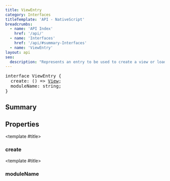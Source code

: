 ```yaml
---
title: ViewEntry
category: Interfaces
titleTemplate: 'API - NativeScript'
breadcrumbs:
  - name: 'API Index'
    href: '/api/'
  - name: 'Interfaces'
    href: '/api/#summary-Interfaces'
  - name: 'ViewEntry'
layout: api
seo:
  description: "Represents an entry to be used to create a view or load it form file"
---
```


<!-- This page is auto generated, do not edit manually. -->
<!-- Run "yarn generate:api-docs" to regenerate -->

<script setup lang="ts">
  import { provide } from "vue";
  import API_DATA from "./ViewEntry.data.json";
  
  provide('API_DATA', API_DATA);
</script>

<APIRefHierarchy v-once />

<pre class="not-prose [&_a]:text-blue-400 [&_a]:no-underline">interface ViewEntry {
  create: () => <a href="/api/class/View">View</a>;
  moduleName: string;
}</pre>

<APIRefComment commentBase64="eyJibG9ja1RhZ3MiOltdLCJtb2RpZmllclRhZ3MiOnt9LCJzdW1tYXJ5IjpbeyJraW5kIjoidGV4dCIsInRleHQiOiJSZXByZXNlbnRzIGFuIGVudHJ5IHRvIGJlIHVzZWQgdG8gY3JlYXRlIGEgdmlldyBvciBsb2FkIGl0IGZvcm0gZmlsZSJ9XX0=" v-once />

## <Heading ignore>Summary</Heading>

<APIRefSummary v-once />

## Properties

<div class="isOptional">

<APIRef for="13918" v-once>

<template #title>

### create

</template>

</APIRef>

</div>

<div class="isOptional">

<APIRef for="13917" v-once>

<template #title>

### moduleName

</template>

</APIRef>

</div>
